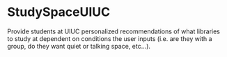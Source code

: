 # StudySpaceUIUC
Provide students at UIUC personalized recommendations of what libraries to study at dependent on conditions the user inputs (i.e. are they with a group, do they want quiet or talking space, etc...).

